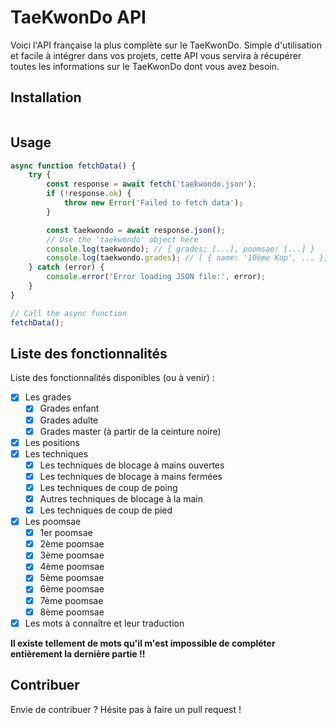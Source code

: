 # TaeKwonDo API

Voici l'API française la plus complète sur le TaeKwonDo.
Simple d'utilisation et facile à intégrer dans vos projets, cette API vous servira à récupérer toutes les informations sur le TaeKwonDo dont vous avez besoin.

## Installation

```bash

```

## Usage

```js
async function fetchData() {
    try {
        const response = await fetch('taekwondo.json');
        if (!response.ok) {
            throw new Error('Failed to fetch data');
        }

        const taekwondo = await response.json();
        // Use the 'taekwondo' object here
        console.log(taekwondo); // { grades: [...], poomsae: [...] }
        console.log(taekwondo.grades); // [ { name: '10ème Kup', ... }, ... ]
    } catch (error) {
        console.error('Error loading JSON file:', error);
    }
}

// Call the async function
fetchData();
```

## Liste des fonctionnalités

Liste des fonctionnalités disponibles (ou à venir) :

- [x] Les grades
  - [x] Grades enfant
  - [x] Grades adulte
  - [x] Grades master (à partir de la ceinture noire)
- [x] Les positions
- [x] Les techniques
  - [x] Les techniques de blocage à mains ouvertes
  - [x] Les techniques de blocage à mains fermées
  - [x] Les techniques de coup de poing
  - [x] Autres techniques de blocage à la main
  - [x] Les techniques de coup de pied
- [x] Les poomsae
  - [x] 1er poomsae
  - [x] 2ème poomsae
  - [x] 3ème poomsae
  - [x] 4ème poomsae
  - [x] 5ème poomsae
  - [x] 6ème poomsae
  - [x] 7ème poomsae
  - [x] 8ème poomsae
- [x] Les mots à connaître et leur traduction

**Il existe tellement de mots qu'il m'est impossible de compléter entièrement la dernière partie !!**

## Contribuer

Envie de contribuer ? Hésite pas à faire un pull request !
